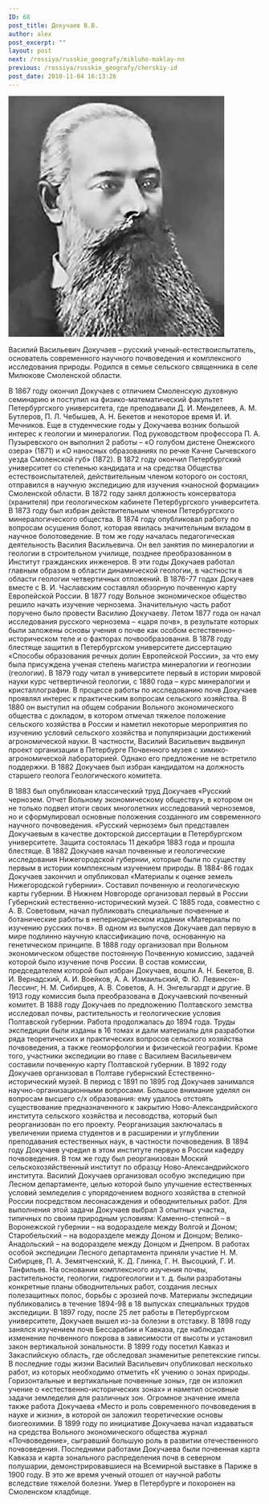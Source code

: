 ```yaml
---
ID: 68
post_title: Докучаев В.В.
author: alex
post_excerpt: ""
layout: post
next: /rossiya/russkie_geografy/mikluho-maklay-nn
previous: /rossiya/russkie_geografy/cherskiy-id
post_date: 2010-11-04 16:13:26
---
```


 

![](/img/book/607.jpg)

Василий Васильевич Докучаев – русский ученый-естествоиспытатель, основатель современного научного почвоведения и комплексного исследования природы. Родился в семье сельского священника в селе Милюкове Смоленской области. 
  
В 1867 году окончил Докучаев с отличием Смоленскую духовную семинарию и поступил на физико-математический факультет Петербургского университета, где преподавали Д. И. Менделеев, А. М. Бутлеров, П. Л. Чебышев, А. Н. Бекетов и некоторое время И. И. Мечников. Еще в студенческие годы у Докучаева возник большой интерес к геологии и минералогии. Под руководством профессора П. А. Пузыревского он выполнил 2 работы – «О голубом дистене Онежского озера» (1871) и «О наносных образованиях по речке Качне Сычевского уезда Смоленской губ» (1872). 
В 1872 году окончил Петербургский университет со степенью кандидата и на средства Общества естествоиспытателей, действительным членом которого он состоял, отправился в научную экспедицию для изучения «наносной формации» Смоленской области. В 1872 году занял должность консерватора (хранителя) при геологическом кабинете Петербургского университета. В 1873 году был избран действительным членом Петербургского минералогического общества. В 1874 году опубликовал работу по вопросам осушения болот, которая явилась значительным вкладом в научное болотоведение.
В том же году началась педагогическая деятельность Василия Васильевича. Он вел занятия по минералогии и геологии в строительном училище, позднее преобразованном в Институт гражданских инженеров. В эти годы Докучаев работал главным образом в области динамической геологии, в частности в области геологии четвертичных отложений. В 1876-77 годах Докучаев вместе с В. И. Чаславским составлял обзорную почвенную карту Европейской России. 
В 1877 году Вольное экономическое общество решило начать изучение чернозема. Значительную часть работ поручено было провести Василию Докучаеву. Летом 1877 года он начал исследования русского чернозема – «царя почв», в результате которых были заложены основы учения о почве как особом естественно-историческом теле и о факторах почвообразования. В 1878 году блестяще защитил в Петербургском университете диссертацию «Способы образования речных долин Европейской России», за что ему была присуждена ученая степень магистра минералогии и геогнозии (геологии). В 1879 году читал в университете первый в истории мировой науки курс четвертичной геологии, с 1880 года – курс минералогии и кристаллографии.
В процессе работы по исследованию почв Докучаев проявлял интерес к практическим вопросам сельского хозяйства. В 1880 он выступил на общем собрании Вольного экономического общества с докладом, в котором отмечал тяжелое положение сельского хозяйства в России и наметил некоторые мероприятия по изучению условий сельского хозяйства и популяризации достижений агрономической науки. В частности, Василий Васильевич выдвинул проект организации в Петербурге Почвенного музея с химико-агрономической лабораторией. Однако его предложение не встретило поддержки. В 1882 Докучаев был избран кандидатом на должность старшего геолога Геологического комитета.  
  
В 1883 был опубликован классический труд Докучаев «Русский чернозем. Отчет Вольному экономическому обществу», в котором он не только подвел итоги своих многолетних исследований черноземов, но и сформулировал основные положения созданного им современного научного почвоведения. «Русский чернозем» был представлен Докучаевым в качестве докторской диссертации в Петербургском университете. Защита состоялась 11 декабря 1883 года и прошла блестяще. В 1882 Докучаев начал почвенные и геологические исследования Нижегородской губернии, которые были по существу первым в истории комплексным изучением природы. В 1884-86 годах Докучаев закончил и опубликовал «Материалы к оценке земель Нижегородской губернии». Составил почвенную и геологическую карты губернии. В Нижнем Новгороде организовал первый в России Губернский естественно-исторический музей. 
С 1885 года, совместно с А. В. Советовым, начал публиковать специальные почвенные и ботанические работы в непериодическом издании «Материалы по изучению русских почв». В одном из выпусков Докучаев дал первую в мире подлинно научную классификацию почв, основанную на генетическом принципе. В 1888 году организовал при Вольном экономическом обществе постоянную Почвенную комиссию, задачей которой было изучение почв России. В состав комиссии, председателем которой был избран Докучаев, вошли А. Н. Бекетов, В. И. Вернадский, А. И. Воейков, А. А. Измаильский, Ф. Ю. Левинсон-Лессинг, H. M. Сибирцев, А. В. Советов, А. Н. Энгельгардт и другие. 
В 1913 году комиссия была преобразована в Докучаевский почвенный комитет. В 1888 году Докучаев по предложению Полтавского земства исследовал почвы, растительность и геологические условия Полтавской губернии. Работа продолжалась до 1894 года. Труды экспедиции были изданы в 16 томах и дали материалы для разработки ряда теоретических и практических вопросов сельского хозяйства почвоведения, а также геоморфологии и физической географии. Кроме того, участники экспедиции во главе с Василием Васильевичем составили почвенную карту Полтавской губернии. В 1892 году Докучаев организовал в Полтаве губернский Естественно-исторический музей. 
В период с 1891 по 1895 год Докучаев занимался научно-организационными вопросами. Большое внимание уделял он вопросам высшего с/х образования: ему удалось отстоять существование предназначенного к закрытию Ново-Александрийского института сельского хозяйства и лесоводства, который был реорганизован по его проекту. Реорганизация заключалась в увеличении приема студентов и в расширении и углублении преподавания естественных наук, в частности почвоведения. В 1894 году Докучаев учредил в этом институте первую в России кафедру почвоведения. В том же году был реорганизован Моский сельскохозяйственный институт по образцу Ново-Александрийского института. 
Василий Докучаев организовал особую экспедицию при Лесном департаменте, целью которой было улучшение естественных условий земледелия с упорядочением водного хозяйства в степной России посредством лесонасаждения и обводнительных работ. Для выполнения этой задачи Докучаев выбрал 3 опытных участка, типичных по своим природным условиям: Каменно-степной – в Воронежской губернии – на водоразделе между Волгой и Доном; Старобельский – на водоразделе между Доном и Донцом; Велико-Анадольский – на водоразделе между Донцом и Днепром. В работах особой экспедиции Лесного департамента приняли участие Н. М. Сибирцев, П. А. Земятченский, К. Д. Глинка, Г. Н. Высоцкий, Г. И. Танфильев. На основании комплексного изучения почвы, растительности, геологии, гидрогеологии и т. д. были разработаны конкретные планы обводнительных работ, создания лесных полезащитных полос, борьбы с эрозией почв. Материалы экспедиции публиковались в течение 1894-98 в 18 выпусках специальных трудов экспедиции. 
В 1897 году, после 25 лет работы в Петербургском университете, Докучаев вышел из-за болезни в отставку. В 1898 году занялся изучением почв Бессарабии и Кавказа, где наблюдал изменение почвенного покрова в зависимости от высоты и установил закон вертикальной зональности. В 1899 году посетил Кавказ и Закаспийскую область, где обследовал знаменитые репетекские гипсы. В последние годы жизни Василий Васильевич опубликовал несколько работ, из которых необходимо отметить «К учению о зонах природы. Горизонтальные и вертикальные почвенные зоны», где он изложил учение о «естественно-исторических зонах» и наметил основные задачи земледелия для различных зон. Огромное значение имела также работа Докучаева «Место и роль современного почвоведения в науке и жизни», в которой он заложил теоретические основы биогеохимии. 
В 1899 году по инициативе Докучаева начал издаваться на средства Вольного экономического общества журнал «Почвоведение», сыгравший большую роль в развитии отечественного почвоведения. Последними работами Докучаева были почвенная карта Кавказа и карта зонального распределения почв в северном полушарии, демонстрировавшиеся на Всемирной выставке в Париже в 1900 году. В это же время ученый отошел от научной работы вследствие тяжелой болезни. Умер в Петербурге и похоронен на Смоленском кладбище.
